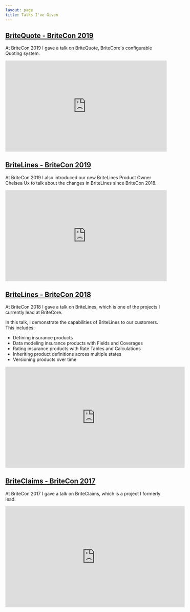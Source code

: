 ```yaml
---
layout: page
title: Talks I've Given
---
```


<h2>
    <a href="https://vimeo.com/374295881" target="_blank">
        BriteQuote - BriteCon 2019
    </a>
</h2>

At BriteCon 2019 I gave a talk on BriteQuote, BriteCore's configurable Quoting system.

<div style="padding:56.25% 0 0 0;position:relative;">
    <iframe src="https://player.vimeo.com/video/374295881" style="position:absolute;top:0;left:0;width:100%;height:100%;" frameborder="0" allow="autoplay; fullscreen" allowfullscreen></iframe>
</div>

<h2>
    <a href="https://vimeo.com/374295506" target="_blank">
        BriteLines - BriteCon 2019
    </a>
</h2>

At BriteCon 2019 I also introduced our new BriteLines Product Owner Chelsea Ux to talk about the changes in BriteLines since BriteCon 2018.

<div style="padding:56.25% 0 0 0;position:relative;">
    <iframe src="https://player.vimeo.com/video/374295506" style="position:absolute;top:0;left:0;width:100%;height:100%;" frameborder="0" allow="autoplay; fullscreen" allowfullscreen></iframe>
</div>
<script src="https://player.vimeo.com/api/player.js"></script>

<h2>
    <a href="https://youtu.be/oe0KgXxGQZ4" target="_blank">
        BriteLines - BriteCon 2018
    </a>
</h2>

At BriteCon 2018 I gave a talk on BriteLines, which is one of the projects I currently lead at BriteCore.

In this talk, I demonstrate the capabilities of BriteLines to our customers. This includes:

* Defining insurance products
* Data modeling insurance products with Fields and Coverages
* Rating insurance products with Rate Tables and Calculations
* Inheriting product definitions across multiple states
* Versioning products over time

<iframe width="560" height="315" src="https://www.youtube.com/embed/oe0KgXxGQZ4" frameborder="0" allow="accelerometer; autoplay; encrypted-media; gyroscope; picture-in-picture" allowfullscreen></iframe>

<h2>
    <a href="https://youtu.be/ndTALDFE2wk" target="_blank">
        BriteClaims - BriteCon 2017
    </a>
</h2>

At BriteCon 2017 I gave a talk on BriteClaims, which is a project I formerly lead.

<iframe width="560" height="315" src="https://www.youtube.com/embed/ndTALDFE2wk" frameborder="0" allow="accelerometer; autoplay; encrypted-media; gyroscope; picture-in-picture" allowfullscreen></iframe>

